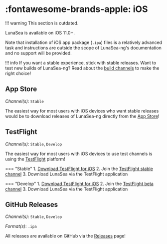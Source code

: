 # :fontawesome-brands-apple: iOS

!!! warning
	This section is outdated.

LunaSea is available on iOS 11.0+.

Note that installation of iOS app package (`.ipa`) files is a relatively advanced task and instructions are outside the scope of LunaSea-ng's documentation and no support will be provided.

!!! info
	If you want a stable experience, stick with stable releases. Want to test new builds of LunaSea-ng? Read about the [build channels](../getting-started/build-channels.md) to make the right choice!

## App Store

_Channel(s)_: `Stable`

The easiest way for most users with iOS devices who want stable releases would be to download releases of LunaSea-ng directly from the [App Store](https://www.lunasea.app/appstore)!

## TestFlight

_Channel(s)_: `Stable`, `Develop`

The easiest way for most users with iOS devices to use test channels is using the [TestFlight](https://apps.apple.com/app/testflight/id899247664) platform!

=== "Stable"
	1. [Download TestFlight for iOS](https://apps.apple.com/app/testflight/id899247664)
	2. Join the [TestFlight stable channel](https://www.lunasea.app/testflight/stable)
	3. Download LunaSea via the TestFlight application

=== "Develop"
	1. [Download TestFlight for iOS](https://apps.apple.com/app/testflight/id899247664)
	2. Join the [TestFlight beta channel](https://www.lunasea.app/testflight/beta)
	3. Download LunaSea via the TestFlight application

## GitHub Releases

_Channel(s)_: `Stable`, `Develop`

_Format(s)_: `.ipa`

All releases are available on GitHub via the [Releases](https://github.com/LunaSea-ng/LunaSea-ng/releases) page!

